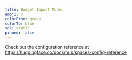 ```yaml
---
title: Budget Impact Model
emoji: 🔥
colorFrom: green
colorTo: blue
sdk: static
pinned: false
---
```


Check out the configuration reference at https://huggingface.co/docs/hub/spaces-config-reference
